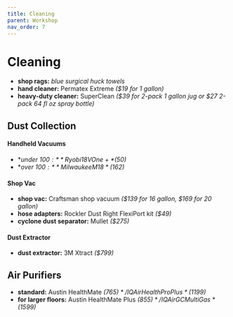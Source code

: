 ```yaml
---
title: Cleaning
parent: Workshop
nav_order: 7
---
```

# Cleaning

- **shop rags:** *blue surgical huck towels*
- **hand cleaner:** Permatex Extreme *($19 for 1 gallon)*
- **heavy-duty cleaner:** SuperClean *($39 for 2-pack 1 gallon jug or $27 2-pack 64 fl oz spray bottle)*

## Dust Collection

#### Handheld Vacuums

- **under $100:** Ryobi 18V One+ *($50)*
- **over $100:** Milwaukee M18 *($162)*

#### Shop Vac

- **shop vac:** Craftsman shop vacuum *($139 for 16 gallon, $169 for 20 gallon)* 
- **hose adapters:** Rockler Dust Right FlexiPort kit *($49)*
- **cyclone dust separator:** Mullet *($275)*

#### Dust Extractor

- **dust extractor:** 3M Xtract *($799)*

## Air Purifiers

- **standard:** Austin HealthMate *($765)* / IQAir HealthPro Plus *($1199)*
- **for larger floors:** Austin HealthMate Plus *($855)* / IQAir GC MultiGas *($1599)*
